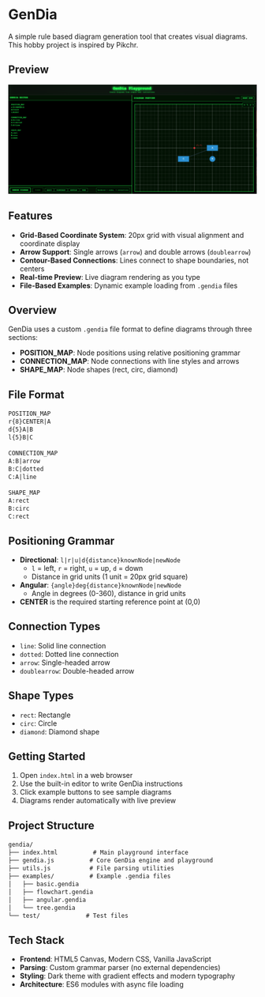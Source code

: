 # GenDia

A simple rule based diagram generation tool that creates visual diagrams. This hobby project is inspired by Pikchr.

## Preview
![Screenshot](./assets/screenshot/ss.png)

## Features

- **Grid-Based Coordinate System**: 20px grid with visual alignment and coordinate display
- **Arrow Support**: Single arrows (`arrow`) and double arrows (`doublearrow`)
- **Contour-Based Connections**: Lines connect to shape boundaries, not centers
- **Real-time Preview**: Live diagram rendering as you type
- **File-Based Examples**: Dynamic example loading from `.gendia` files

## Overview

GenDia uses a custom `.gendia` file format to define diagrams through three sections:
- **POSITION_MAP**: Node positions using relative positioning grammar
- **CONNECTION_MAP**: Node connections with line styles and arrows
- **SHAPE_MAP**: Node shapes (rect, circ, diamond)

## File Format

```gendia
POSITION_MAP
r{8}CENTER|A
d{5}A|B
l{5}B|C

CONNECTION_MAP
A:B|arrow
B:C|dotted
C:A|line

SHAPE_MAP
A:rect
B:circ
C:rect
```

## Positioning Grammar

- **Directional**: `l|r|u|d{distance}knownNode|newNode`
  - `l` = left, `r` = right, `u` = up, `d` = down
  - Distance in grid units (1 unit = 20px grid square)
- **Angular**: `{angle}deg{distance}knownNode|newNode`
  - Angle in degrees (0-360), distance in grid units
- **CENTER** is the required starting reference point at (0,0)

## Connection Types

- `line`: Solid line connection
- `dotted`: Dotted line connection
- `arrow`: Single-headed arrow
- `doublearrow`: Double-headed arrow

## Shape Types

- `rect`: Rectangle
- `circ`: Circle
- `diamond`: Diamond shape

## Getting Started

1. Open `index.html` in a web browser
2. Use the built-in editor to write GenDia instructions
3. Click example buttons to see sample diagrams
4. Diagrams render automatically with live preview

## Project Structure

```
gendia/
├── index.html          # Main playground interface
├── gendia.js          # Core GenDia engine and playground
├── utils.js           # File parsing utilities
├── examples/          # Example .gendia files
│   ├── basic.gendia
│   ├── flowchart.gendia
│   ├── angular.gendia
│   └── tree.gendia
└── test/             # Test files
```

## Tech Stack

- **Frontend**: HTML5 Canvas, Modern CSS, Vanilla JavaScript
- **Parsing**: Custom grammar parser (no external dependencies)
- **Styling**: Dark theme with gradient effects and modern typography
- **Architecture**: ES6 modules with async file loading
